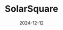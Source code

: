 ---  
layout: startup_page  
title: "SolarSquare"  
id: "solarsquare.in"  
permalink: "/solarsquaresolarsquare.in12122024/"  
website: "https://www.solarsquare.in/"  
funding_round: "Series B"  
funding_amount: "$40M"  
investors: "Lightspeed, Lightrock, Elevation Capital, Lowercarbon, Rainmatter, Gruhas Proptech"  
about: "SolarSquare offers full-stack solar solutions for homes in India, focusing on guaranteed savings and ease of adoption. They handle installation and performance, aiming to accelerate solar energy adoption across the country. The company has already completed over 20,000 installations."  
markets: "Clean Energy, Renewable Energy, Solar Energy"  
hq: "Mumbai, Maharashtra, India"  
founded_year: "2015"  
linkedin: "https://in.linkedin.com/company/solarsquare-energy-private-limited"  
twitter: ""  
instagram: ""  
facebook: "https://www.facebook.com/SolarSquareEnergy"  
crunchbase: "https://www.crunchbase.com/organization/solarsquare-energy"  
pitchbook: "https://pitchbook.com/profiles/company/157986-91"  

date_display: "12-Dec-2024"  
date: "2024-12-12"

# SEO Optimization  
meta_title: "SolarSquare - Series B Funding ($40M)"  
meta_description: "SolarSquare, SolarSquare offers full-stack solar solutions for homes in India, focusing on guaranteed savings and ease of adoption. They handle installation and pe..."  
meta_keywords: "SolarSquare, Clean Energy, Renewable Energy, Solar Energy, Series B funding"  
canonical_url: "https://startup.projectstartups.com/solarsquaresolarsquare.in12122024/"  
---